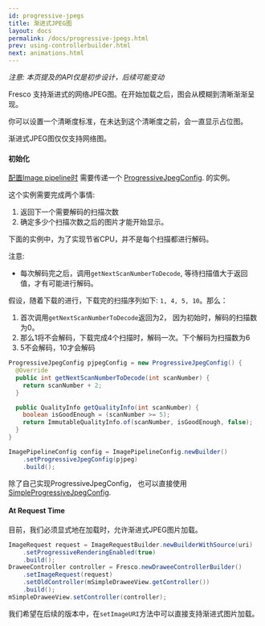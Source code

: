 ```yaml
---
id: progressive-jpegs
title: 渐进式JPEG图
layout: docs
permalink: /docs/progressive-jpegs.html
prev: using-controllerbuilder.html
next: animations.html
---
```


*注意: 本页提及的API仅是初步设计，后续可能变动*

Fresco 支持渐进式的网络JPEG图。在开始加载之后，图会从模糊到清晰渐渐呈现。

你可以设置一个清晰度标准，在未达到这个清晰度之前，会一直显示占位图。

渐进式JPEG图仅仅支持网络图。

#### 初始化

[配置Image pipeline时](configure-image-pipeline.html) 需要传递一个 [ProgressiveJpegConfig](../javadoc/reference/com/facebook/imagepipeline/decoder/ProgressiveJpegConfig.html). 的实例。

这个实例需要完成两个事情:
1.  返回下一个需要解码的扫描次数
2.  确定多少个扫描次数之后的图片才能开始显示。

下面的实例中，为了实现节省CPU，并不是每个扫描都进行解码。

注意:

* 每次解码完之后，调用`getNextScanNumberToDecode`, 等待扫描值大于返回值，才有可能进行解码。

假设，随着下载的进行，下载完的扫描序列如下: `1, 4, 5, 10`。那么：

1.  首次调用`getNextScanNumberToDecode`返回为2， 因为初始时，解码的扫描数为0。
2.  那么1将不会解码，下载完成4个扫描时，解码一次。下个解码为扫描数为6
3.  5不会解码，10才会解码

```java
ProgressiveJpegConfig pjpegConfig = new ProgressiveJpegConfig() {
  @Override
  public int getNextScanNumberToDecode(int scanNumber) {
    return scanNumber + 2;
  }    

  public QualityInfo getQualityInfo(int scanNumber) {
    boolean isGoodEnough = (scanNumber >= 5);
    return ImmutableQualityInfo.of(scanNumber, isGoodEnough, false);
  }
}

ImagePipelineConfig config = ImagePipelineConfig.newBuilder()
    .setProgressiveJpegConfig(pjpeg)
    .build();
```

除了自己实现ProgressiveJpegConfig， 也可以直接使用[SimpleProgressiveJpegConfig](../javadoc/reference/com/facebook/imagepipeline/decoder/SimpleProgressiveJpegConfig.html).

#### At Request Time

目前，我们必须显式地在加载时，允许渐进式JPEG图片加载。

```java
ImageRequest request = ImageRequestBuilder.newBuilderWithSource(uri)
    .setProgressiveRenderingEnabled(true)
    .build();
DraweeController controller = Fresco.newDraweeControllerBuilder()
    .setImageRequest(request)
    .setOldController(mSimpleDraweeView.getController())
    .build();
mSimpleDraweeView.setController(controller);
```

我们希望在后续的版本中，在`setImageURI`方法中可以直接支持渐进式图片加载。
